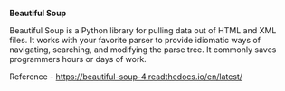 **Beautiful Soup**

Beautiful Soup is a Python library for pulling data out of HTML and XML files. It works with your favorite parser to provide idiomatic ways of navigating, searching, and modifying the parse tree. It commonly saves programmers hours or days of work.

Reference - https://beautiful-soup-4.readthedocs.io/en/latest/
